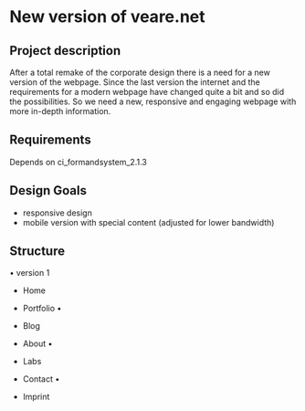 # New version of veare.net

## Project description
After a total remake of the corporate design there is a need for a new version of the webpage. Since the last version the internet and the requirements for a modern webpage have changed quite a bit and so did the possibilities. So we need a new, responsive and engaging webpage with more in-depth information.

## Requirements
Depends on ci_formandsystem_2.1.3

## Design Goals
- responsive design
- mobile version with special content (adjusted for lower bandwidth)

## Structure
• version 1
- Home 
- Portfolio •
- Blog
- About •
- Labs 
- Contact •

- Imprint
